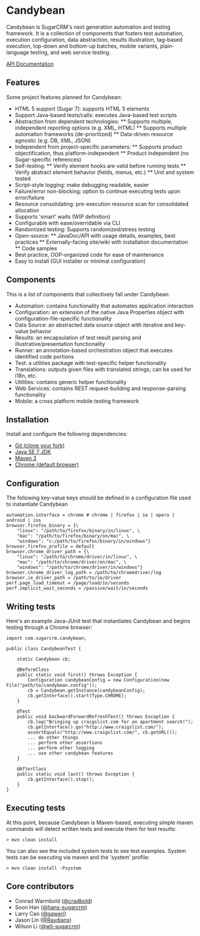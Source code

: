 Candybean
=========
Candybean is SugarCRM's next generation automation and testing framework.  It is a collection of components that fosters test automation, execution configuration, data abstraction, results illustration, tag-based execution, top-down and bottom-up batches, mobile variants, plain-language testing, and web service testing.

[API Documentation](./doc/index.html)

Features
--------
Some project features planned for Candybean:
* HTML 5 support (Sugar 7): supports HTML 5 elements
* Support Java-based tests/calls: executes Java-based test scripts
* Abstraction from dependent technologies:
** Supports multiple, independent reporting options (e.g. XML, HTML)
** Supports multiple automation frameworks (de-prioritized)
** Data-driven resource agnostic (e.g. DB, XML, JSON)
* Independent from project-specific parameters:
** Supports product objectification, thus platform-independent
** Product independent (no Sugar-specific references)
* Self-testing:
** Verify element hooks are valid before running tests
** Verify abstract element behavior (fields, menus, etc.)
** Unit and system tested
* Script-style logging: make debugging readable, easier
* Failure/error non-blocking: option to continue executing tests upon error/failure
* Resource consolidating: pre-execution resource scan for consolidated allocation
* Supports 'smart' waits (WIP definition)
* Configurable with ease/overridable via CLI
* Randomized testing: Supports randomized/stress testing
* Open-source:
** JavaDoc/API with usage details, examples, best practices
** Externally-facing site/wiki with installation documentation
** Code samples
* Best practice, OOP-organized code for ease of maintenance
* Easy to install (GUI installer or minimal configuration)

Components
----------
This is a list of components that collectively fall under Candybean:
* Automation: contains functionality that automates application interaction
* Configuration: an extension of the native Java Properties object with configuration-file-specific functionality
* Data Source: an abstracted data source object with iterative and key-value behavior
* Results: an encapsulation of test result parsing and illustrative/presentation functionality
* Runner: an annotation-based orchestration object that executes identified code portions
* Test: a utilities package with test-specific helper functionality
* Translations: outputs given files with translated strings; can be used for i18n, etc.
* Utilities: contains generic helper functionality
* Web Services: contains REST request-building and response-parsing functionality
* Mobile: a cross platform mobile testing framework

Installation
------------
Install and configure the following dependencies:
* <a href="http://git-scm.com/downloads">Git (clone your fork)</a>
* <a href="http://www.oracle.com/technetwork/java/javase/downloads/index.html">Java SE 7 JDK</a>
* <a href="http://maven.apache.org/download.html">Maven 3</a>
* <a href="https://www.google.com/intl/en/chrome/browser/">Chrome (default browser)</a>

Configuration
-------------
The following key-value keys should be defined in a configuration file used to instantiate Candybean
```
automation.interface = chrome # chrome | firefox | ie | opera | android | ios  
browser.firefox_binary = {\
	"linux": "/path/to/firefox/binary/in/linux", \
	"mac": "/path/to/firefox/binary/on/mac", \
	"windows": "c:/path/to/firefox/binary/in/windows"}
browser.firefox_profile = default
browser.chrome_driver_path = {\
	"linux": "/path/to/chrome/driver/in/linux", \
	"mac": "/path/to/chrome/driver/on/mac", \
	"windows": "/path/to/chrome/driver/in/windows"}
browser.chrome_driver_log_path = /path/to/chromedriver/log
browser.ie_driver_path = /path/to/ie/driver
perf.page_load_timeout = /page/load/in/seconds
perf.implicit_wait_seconds = /passive/wait/in/seconds
```

Writing tests
------------
Here's an example Java-JUnit test that instantiates Candybean and begins testing through a Chrome browser:
```
import com.sugarcrm.candybean;

public class CandybeanTest {

	static Candybean cb;
	
	@BeforeClass
	public static void first() throws Exception {
		Configuration candybeanConfig = new Configuration(new File("path/to/candybean.config"));
		cb = Candybean.getInstance(candybeanConfig);
		cb.getInterface().start(Type.CHROME);
	}
	
	@Test
	public void backwardForwardRefreshTest() throws Exception {
		cb.log("Bringing up craigslist.com for an apartment search!");
		cb.getInterface().go("http://www.craigslist.com/");
		assertEquals("http://www.craigslist.com/", cb.getURL());
		... do other things
		... perform other assertions
		... perform other logging
		... use other candybean features		
	}
	
	@AfterClass
	public static void last() throws Exception {
		cb.getInterface().stop();
	}
}
```

Executing tests
--------------
At this point, because Candybean is Maven-based, executing simple maven commands will detect written tests and execute them for test results:
```
> mvn clean install
```
You can also see the included system tests to see test examples.  System tests can be executing via maven and the 'system' profile:
```
> mvn clean install -Psystem
```

Core contributors
-----------------
* Conrad Warmbold (<a href="https://github.com/cradbold">@cradbold</a>)
* Soon Han (<a href="https://github.com/hans-sugarcrm">@hans-sugarcrm</a>)
* Larry Cao (<a href="https://github.com/sqwerl">@sqwerl</a>)
* Jason Lin (<a href="https://github.com/Raydians">@Raydians</a>)
* Wilson Li (<a href="https://github.com/wli-sugarcrm">@wli-sugarcrm</a>)
